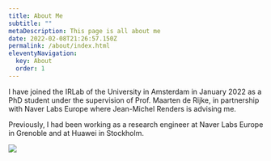 ```yaml
---
title: About Me
subtitle: ""
metaDescription: This page is all about me
date: 2022-02-08T21:26:57.150Z
permalink: /about/index.html
eleventyNavigation:
  key: About
  order: 1
---
```

I have joined the IRLab of the University in Amsterdam in January 2022 as a PhD student under the supervision of Prof. Maarten de Rijke, in partnership with Naver Labs Europe where Jean-Michel Renders is advising me.

Previously, I had been working as a research engineer at Naver Labs Europe in Grenoble and at Huawei in Stockholm.

![](/static/img/fern-in-hand.jpeg)